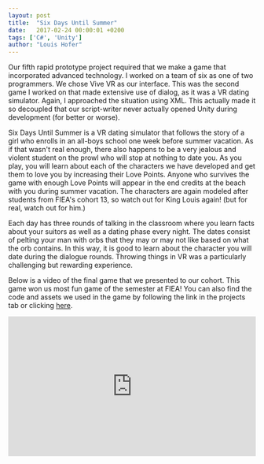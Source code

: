 ```yaml
---
layout: post
title:  "Six Days Until Summer"
date:   2017-02-24 00:00:01 +0200
tags: ['C#', 'Unity']
author: "Louis Hofer"
---
```


Our fifth rapid prototype project required that we make a game that incorporated advanced technology.
I worked on a team of six as one of two programmers.
We chose Vive VR as our interface.
This was the second game I worked on that made extensive use of dialog, as it was a VR dating simulator.
Again, I approached the situation using XML.
This actually made it so decoupled that our script-writer never actually opened Unity during development (for better or worse).

Six Days Until Summer is a VR dating simulator that follows the story of a girl who enrolls in an all-boys school one week before summer vacation.
As if that wasn't real enough, there also happens to be a very jealous and violent student on the prowl who will stop at nothing to date you.
As you play, you will learn about each of the characters we have developed and get them to love you by increasing their Love Points.
Anyone who survives the game with enough Love Points will appear in the end credits at the beach with you during summer vacation.
The characters are again modeled after students from FIEA's cohort 13, so watch out for King Louis again! (but for real, watch out for him.)

Each day has three rounds of talking in the classroom where you learn facts about your suitors as well as a dating phase every night.
The dates consist of pelting your man with orbs that they may or may not like based on what the orb contains.
In this way, it is good to learn about the character you will date during the dialogue rounds.
Throwing things in VR was a particularly challenging but rewarding experience.

Below is a video of the final game that we presented to our cohort.
This game won us most fun game of the semester at FIEA!
You can also find the code and assets we used in the game by following the link in the projects tab or clicking <a href="https://github.com/punster94/SixDaysUntilSummer">here</a>.

<div style="position:relative;height:0;padding-bottom:56.25%"><iframe src="https://www.youtube.com/embed/Uh8waghJZ58?ecver=2" style="position:absolute;width:100%;height:100%;left:0" width="640" height="360" frameborder="0" allowfullscreen></iframe></div>